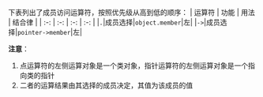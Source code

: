 下表列出了成员访问运算符，按照优先级从高到低的顺序：
| 运算符 | 功能 | 用法 | 结合律 |
| :-: | :-: | :-: | :-: |
|`.`|成员选择|`object.member`|左|
|`->`|成员选择|`pointer->member`|左|

**注意**：
1. 点运算符的左侧运算对象是一个类对象，指针运算符的左侧运算对象是一个指向类的指针
2. 二者的运算结果由其选择的成员决定，其值为该成员的值